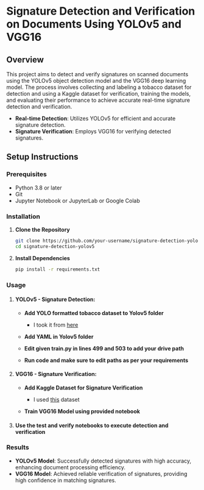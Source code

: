 # Signature Detection and Verification on Documents Using YOLOv5 and VGG16

## Overview

This project aims to detect and verify signatures on scanned documents using the YOLOv5 object detection model and the VGG16 deep learning model. The process involves collecting and labeling a tobacco dataset for detection and using a Kaggle dataset for verification, training the models, and evaluating their performance to achieve accurate real-time signature detection and verification.

- **Real-time Detection**: Utilizes YOLOv5 for efficient and accurate signature detection.
- **Signature Verification**: Employs VGG16 for verifying detected signatures.

## Setup Instructions

### Prerequisites

- Python 3.8 or later
- Git
- Jupyter Notebook or JupyterLab or Google Colab

### Installation

1. **Clone the Repository**

    ```sh
    git clone https://github.com/your-username/signature-detection-yolov5.git
    cd signature-detection-yolov5
    ```

2. **Install Dependencies**

    ```sh
    pip install -r requirements.txt
    ```

### Usage

1. #### YOLOv5 - Signature Detection:

    - **Add YOLO formatted tobacco dataset to Yolov5 folder**
       - I took it from [here](https://drive.google.com/drive/folders/1ttDGq_T2dprXJl0Y1lQP1ys64c0_a_hU) 
    
    - **Add YAML in Yolov5 folder**
    
    - **Edit given train.py in lines 499 and 503 to add your drive path**
    
    - **Run code and make sure to edit paths as per your requirements**


2. #### VGG16 - Signature Verification:

    - **Add Kaggle Dataset for Signature Verification**
        - I used [this](https://www.kaggle.com/datasets/robinreni/signature-verification-dataset) dataset
    
    - **Train VGG16 Model using provided notebook**

3. #### Use the test and verify notebooks to execute detection and verification

### Results

- **YOLOv5 Model**: Successfully detected signatures with high accuracy, enhancing document processing efficiency.
- **VGG16 Model**: Achieved reliable verification of signatures, providing high confidence in matching signatures.
